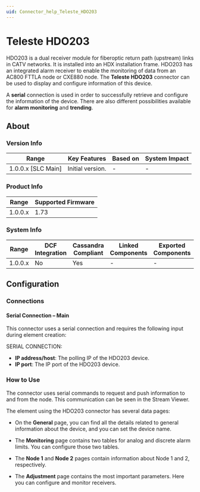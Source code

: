 ```yaml
---
uid: Connector_help_Teleste_HDO203
---
```


# Teleste HDO203

HDO203 is a dual receiver module for fiberoptic return path (upstream) links in CATV networks. It is installed into an HDX installation frame. HDO203 has an integrated alarm receiver to enable the monitoring of data from an AC800 FTTLA node or CXE880 node. The **Teleste HDO203** connector can be used to display and configure information of this device.

A **serial** connection is used in order to successfully retrieve and configure the information of the device. There are also different possibilities available for **alarm monitoring** and **trending**.

## About

### Version Info

| Range              | Key Features     | Based on | System Impact |
|--------------------|------------------|----------|---------------|
| 1.0.0.x [SLC Main] | Initial version. | -        | -             |

### Product Info

| Range   | Supported Firmware |
|---------|--------------------|
| 1.0.0.x | 1.73               |

### System Info

| Range   | DCF Integration | Cassandra Compliant | Linked Components | Exported Components |
|---------|-----------------|---------------------|-------------------|---------------------|
| 1.0.0.x | No              | Yes                 | -                 | -                   |

## Configuration

### Connections

#### Serial Connection – Main

This connector uses a serial connection and requires the following input during element creation:

SERIAL CONNECTION:

- **IP address/host**: The polling IP of the HDO203 device.
- **IP port**: The IP port of the HDO203 device.

### How to Use

The connector uses serial commands to request and push information to and from the node. This communication can be seen in the Stream Viewer.

The element using the HDO203 connector has several data pages:

- On the **General** page, you can find all the details related to general information about the device, and you can set the device name.

- The **Monitoring** page contains two tables for analog and discrete alarm limits. You can configure those two tables.

- The **Node 1** and **Node 2** pages contain information about Node 1 and 2, respectively.

- The **Adjustment** page contains the most important parameters. Here you can configure and monitor receivers.
